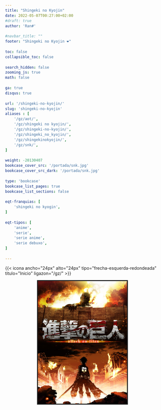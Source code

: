 ```yaml
---
title: "Shingeki no Kyojin"
date: 2022-05-07T00:27:00+02:00
#draft: true
author: 'Ran#'

#navbar_title: ""
footer: "Shingeki no Kyojin ❤️"

toc: false
collapsible_toc: false

search_hidden: false
zooming_js: true
math: false

ga: true
disqus: true

url: '/shingeki-no-kyojin/'
slug: 'shingeki-no-kyojin'
aliases : [
    '/gz/aot/',
    '/gz/shingeki no kyojin/',
    '/gz/shingeki-no-kyojin/',
    '/gz/shingeki_no_kyojin/',
    '/gz/shingekinokyojin/',
    '/gz/snk/',
]

weight: -20130407
bookcase_cover_src: '/portada/snk.jpg'
bookcase_cover_src_dark: '/portada/snk.jpg'

type: 'bookcase'
bookcase_list_pages: true
bookcase_list_sections: false

eqt-franquias: [
    'shingeki no kyogin',
]

eqt-tipos: [
    'anime',
    'serie',
    'serie anime',
    'serie debuxo',
]

---
```


{{< icona ancho="24px" alto="24px" tipo="frecha-esquerda-redondeada" titulo="Inicio" ligazon="/gz/" >}}

<div style="text-align: center">
    <img style="border: 3px solid currentColor" height=400 title="oreimo" alt="oreimo" src="/portada/snk.jpg">
</div>
